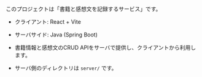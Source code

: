 <!-- Use this file to provide workspace-specific custom instructions to Copilot. For more details, visit https://code.visualstudio.com/docs/copilot/copilot-customization#_use-a-githubcopilotinstructionsmd-file -->

このプロジェクトは「書籍と感想文を記録するサービス」です。
- クライアント: React + Vite
- サーバサイド: Java (Spring Boot)

- 書籍情報と感想文のCRUD APIをサーバで提供し、クライアントから利用します。
- サーバ側のディレクトリは `server/` です。
